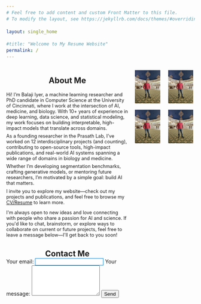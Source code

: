 ```yaml
---
# Feel free to add content and custom Front Matter to this file.
# To modify the layout, see https://jekyllrb.com/docs/themes/#overriding-theme-defaults

layout: single_home

#title: "Welcome to My Resume Website"
permalink: /
---
```

<div class="home-page">
<div class="about-me-container" style="display: flex; align-items: flex-start; gap: 1em; margin-top: 1em;">
  <!-- Left Column: All text -->
  <div class="about-text" style="flex: 2; text-align: left;">
    <!-- About Me Section -->
    <div class="project-title-wrapper" style="text-align: center;">
      <h2 class="color-title">About Me</h2>
    </div>
    <p style="margin-top: 1em; font-size: 0.9em; margin-bottom: 0em">
      Hi! I’m Balaji Iyer, a machine learning researcher and PhD candidate in Computer Science at the University of Cincinnati, where I work at the intersection of AI, medicine, and biology. With 10+ years of experience in deep learning, data science, and statistical modeling, my work focuses on building interpretable, high-impact models that translate across domains.
    </p>
    <p style="margin-top: 0.5em; font-size: 0.9em; margin-bottom: 0em">
      As a founding researcher in the Prasath Lab, I’ve worked on 12 interdisciplinary projects (and counting), contributing to open-source tools, high-impact publications, and real-world AI systems spanning a wide range of domains in biology and medicine.
    </p>
    <p style="margin-top: 0.5em; font-size: 0.9em; margin-bottom: 0em">
      Whether I’m developing segmentation benchmarks, crafting generative models, or mentoring future researchers, I’m motivated by a simple goal: build AI that matters.
    </p>
    <p style="margin-top: 0.5em; font-size: 0.9em; margin-bottom: 0em">
      I invite you to explore my website—check out my projects and publications, and feel free to browse my <a href="/assets/Resume/Balaji Resume.pdf" class="highlight-link" target="_blank" rel="noopener noreferrer">CV/Resume</a> to learn more.
    </p>
    <p style="margin-top: 1em; font-size: 0.9em; margin-bottom: 0em">
      I'm always open to new ideas and love connecting with people who share a passion for AI and science. If you'd like to chat, brainstorm, or explore ways to collaborate on current or future projects, feel free to leave a message below—I'll get back to you soon!
    </p>
    <!-- Contact Me Section -->
    <div class="project-title-wrapper" style="text-align: center; margin-top: 1.5em;">
      <h2 class="color-title" style="margin-bottom: 0em;">Contact Me</h2>
    </div>
    <form class="contact-form" action="https://formspree.io/f/mdkeejdv" method="POST">
      <label>Your email:
        <input style="border: 1px solid #007acc;" type="email" name="email" required>
      </label>
      <label>Your message:
        <textarea name="message" rows="5" required></textarea>
      </label>
      <button type="submit">Send</button>
    </form>
  </div>
  
  <!-- Right Column: Images -->
  <div class="about-image-right" style="flex: 1; text-align: center;">
    <div class="images-grid" style="display: grid; grid-template-columns: repeat(2, 1fr); gap: 1em; margin-top: 1em;">
      <a href="/assets/images/Balaji_1.jpg" target="_blank">
      <img src="/assets/images/Balaji_1.jpg" alt="Image 1" style="width: 90%; height: auto;">
      </a>
            <a href="/assets/images/Balaji_1.jpg" target="_blank">
      <img src="/assets/images/Balaji_1.jpg" alt="Image 1" style="width: 90%; height: auto;">
      </a>
            <a href="/assets/images/Balaji_1.jpg" target="_blank">
      <img src="/assets/images/Balaji_1.jpg" alt="Image 1" style="width: 90%; height: auto;">
      </a>
            <a href="/assets/images/Balaji_1.jpg" target="_blank">
      <img src="/assets/images/Balaji_1.jpg" alt="Image 1" style="width: 90%; height: auto;">
      </a>
    </div>
  </div>
</div>






<!-- <div class="project-title-wrapper" style="text-align: center;">
<h2 class="color-title"> About Me </h2>
</div>

I’m Balaji Iyer, a data scientist and software developer. Explore my resume, projects, and skills.-->

<!--  —from genomics and immunology to radiology and neuroengineering. <ul>
  <li>maxATAC – genome-wide TF binding prediction from ATAC-seq data</li>
  <li>DeepImmuno – AI-powered immunogenic peptide prediction and generation</li>
  <li>NeuroGleam – deep learning-based detection of small vessel disease from MRI scans</li>
  <li>AI-driven Gait Analysis – real-world CP patient monitoring using low-res video</li>
  <p style="margin-top: 0.5em; font-size: 1.1em; margin-bottom: 0em">Check out my <a href="/assets/Resume/Balaji Resume.pdf" class="highlight-link"  target="_blank" rel="noopener noreferrer">CV/Resume</a></p>
  </ul> -->